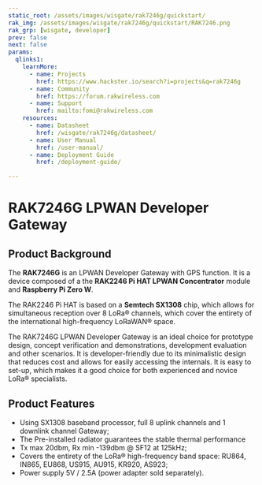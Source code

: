 ```yaml
---
static_root: /assets/images/wisgate/rak7246g/quickstart/
rak_img: /assets/images/wisgate/rak7246g/quickstart/RAK7246.png
rak_grp: [wisgate, developer]
prev: false
next: false
params:
  qlinks1:
    learnMore:
      - name: Projects
        href: https://www.hackster.io/search?i=projects&q=rak7246g
      - name: Community
        href: https://forum.rakwireless.com
      - name: Support
        href: mailto:fomi@rakwireless.com
    resources:
      - name: Datasheet
        href: /wisgate/rak7246g/datasheet/
      - name: User Manual
        href: /user-manual/
      - name: Deployment Guide
        href: /deployment-guide/

---
```


# RAK7246G LPWAN Developer Gateway

<rk-img
  :src="`${$frontmatter.static_root}/rak7246.jpg`"
  width="100%"
  figure-number="1"
  caption="RAK7246G LPWAN Developer Gateway"
/>

## Product Background

The **RAK7246G** is an LPWAN Developer Gateway with GPS function. It is a device composed of a the **RAK2246 Pi HAT LPWAN Concentrator** module and **Raspberry Pi Zero W**.

The RAK2246 Pi HAT is based on a **Semtech SX1308** chip, which allows for simultaneous reception over 8 LoRa® channels, which cover the entirety of the international high-frequency LoRaWAN® space.

The RAK7246G LPWAN Developer Gateway is an ideal choice for prototype design, concept verification and demonstrations, development evaluation and other scenarios. It is developer-friendly due to its minimalistic design that reduces cost and allows for easily accessing the internals. It is easy to set-up, which makes it a good choice for both experienced and novice LoRa® specialists.

<rk-btn
  src="/wisgate/rak7246g/quickstart/"
  label="Get Started with RAK7246G LPWAN Developer Gateway"
/>

<rk-quick-links :params="$page.frontmatter.params.qlinks1" />

## Product Features

- Using SX1308 baseband processor, full 8 uplink channels and 1 downlink channel Gateway;
- The Pre-installed radiator guarantees the stable thermal performance
- Tx max 20dbm, Rx min -139dbm @ SF12 at 125kHz;
- Covers the entirety of the LoRa® high-frequency band space: RU864, IN865, EU868, US915, AU915, KR920, AS923;
- Power supply 5V / 2.5A (power adapter sold separately).

<rk-btn
  src="https://store.rakwireless.com/products/rak7246-lorawan-developer-gateway"
  label="Buy a RAK7246G LPWAN Developer Gateway"
  _blank
/>